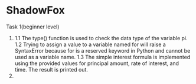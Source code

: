 # ShadowFox
Task 1(beginner level)
1. 1.1 The type() function is used to check the data type of the variable pi.
   1.2 Trying to assign a value to a variable named for will raise a SyntaxError because for is a reserved keyword in Python and cannot be used as a variable name.
   1.3 The simple interest formula is implemented using the provided values for principal amount, rate of interest, and time. The result is printed out.
2. 
